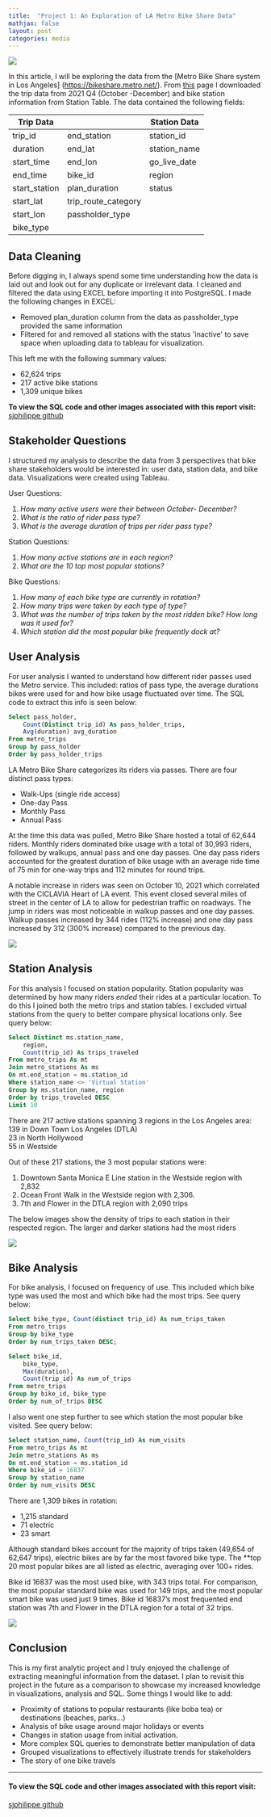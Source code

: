 ```yaml
---
title:  "Project 1: An Exploration of LA Metro Bike Share Data"
mathjax: false
layout: post
categories: media
---
```


![](/assets/img/logo.png)

In this article, I will be exploring the data from the [Metro Bike Share system in Los Angeles] (https://bikeshare.metro.net/). From [this](https://bikeshare.metro.net/about/data/) page I downloaded the trip data from 2021 Q4 (October -December) and bike station information from Station Table. The data contained the following fields:

|Trip Data| | Station Data|
|---------|-|-------------|
|trip_id| end_station |station_id|
|duration|end_lat |station_name|
|start_time| end_lon|go_live_date|
|end_time| bike_id|region |
|start_station|plan_duration |status|
|start_lat|trip_route_category |
|start_lon|passholder_type |
|bike_type|

## Data Cleaning
Before digging in, I always spend some time understanding how the data is laid out and look out for any duplicate or irrelevant data. I cleaned and filtered the data using EXCEL before importing it into PostgreSQL. I made the following changes in EXCEL:
- Removed plan_duration column from the data as passholder_type provided the same information
- Filtered for and removed all stations with the status 'inactive' to save space when uploading data to tableau for visualization. 

This left me with the following summary values:

- 62,624 trips
- 217 active bike stations
- 1,309 unique bikes

**To view the SQL code and other images associated with this report visit:**
[sjphilippe github](https://github.com/sjphilippe/Project1)

## Stakeholder Questions
I structured my analysis to describe the data from 3 perspectives that bike share stakeholders would be interested in: user data, station data, and bike data. Visualizations were created using Tableau. 

User Questions:
1. *How many active users were their between October- December?*
2. *What is the ratio of rider pass type?*
3. *What is the average duration of trips per rider pass type?*

Station Questions:
1. *How many active stations are in each region?*
2. *What are the 10 top most popular stations?*

Bike Questions:  
1. *How many of each bike type are currently in rotation?*
2. *How many trips were taken by each type of type?*
3. *What was the number of trips taken by the most ridden bike?  How long was it used for?*
4. *Which station did the most popular bike frequently dock at?* 

## User Analysis 
For user analysis I wanted to understand how different rider passes used the Metro service. This included: ratios of pass type, the average durations bikes were used for and how bike usage fluctuated over time.  The SQL code to extract this info is seen below:

```SQL
Select pass_holder, 
	Count(Distinct trip_id) As pass_holder_trips,
	Avg(duration) avg_duration
From metro_trips
Group by pass_holder
Order by pass_holder_trips
```

LA Metro Bike Share categorizes its riders via passes. There are four distinct pass types: 
- Walk-Ups (single ride access)
- One-day Pass
- Monthly Pass
- Annual Pass

At the time this data was pulled, Metro Bike Share hosted a total of 62,644 riders. Monthly riders dominated bike usage with a total of 30,993 riders, followed by walkups, annual pass and one day passes. One day pass riders accounted for the greatest duration of bike usage with an average ride time of 75 min for one-way trips and 112 minutes for round trips.

A notable increase in riders was seen on October 10, 2021 which correlated with the CICLAVIA Heart of LA event. This event closed several miles of street in the center of LA to allow for pedestrian traffic on roadways. The jump in riders was most noticeable in walkup passes and one day passes. Walkup passes increased by 344 rides (112% increase) and one day pass increased by 312 (300% increase) compared to the previous day.

![](/assets/img/RiderDash.jpg)

## Station Analysis 

For this analysis I focused on station popularity. Station popularity was determined by how many riders *ended* their rides at a particular location. To do this I joined both the metro trips and station tables. I excluded virtual stations from the query to better compare physical locations only.  See query below:

```SQL
Select Distinct ms.station_name, 
	region, 
	Count(trip_id) As trips_traveled
From metro_trips As mt
Join metro_stations As ms
On mt.end_station = ms.station_id
Where station_name <> 'Virtual Station'
Group by ms.station_name, region
Order by trips_traveled DESC
Limit 10
```
There are 217 active stations spanning 3 regions in the Los Angeles area: <br/>
139 in Down Town Los Angeles (DTLA) <br/>
23 in North Hollywood <br/>
55 in Westside <br/>

Out of these 217 stations, the 3 most popular stations were: <br/>
1. Downtown Santa Monica E Line station in the Westside region with 2,832 
2. Ocean Front Walk in the Westside region with 2,306.
3. 7th and Flower in the DTLA region with 2,090 trips 

The below images show the density of trips to each station in their respected region. The larger and darker stations had the most riders<br/>

![](/assets/img/StationRegion.jpg)


## Bike Analysis 
For bike analysis, I focused on frequency of use. This included which bike type was used the most and which bike had the most trips. See query below: 


```SQL
Select bike_type, Count(distinct trip_id) As num_trips_taken
From metro_trips
Group by bike_type
Order by num_trips_taken DESC;

Select bike_id, 
	bike_type, 
	Max(duration), 
	Count(trip_id) As num_of_trips
From metro_trips
Group by bike_id, bike_type
Order by num_of_trips DESC
```
I also went one step further to see which station the most popular bike visited.  See query below: 

```SQL
Select station_name, Count(trip_id) As num_visits
From metro_trips As mt
Join metro_stations As ms
On mt.end_station = ms.station_id
Where bike_id = 16837
Group by station_name
Order by num_visits DESC
```
There are 1,309 bikes in rotation: 
- 1,215 standard
- 71 electric
- 23 smart


Although standard bikes account for the majority of trips taken (49,654 of 62,647 trips), electric bikes are by far the most favored bike type. The **top 20 most popular bikes are all listed as electric, averaging over 100+ rides.

Bike id 16837 was the most used bike, with 343 trips total. For comparison, the most popular standard bike was used for 149 trips, and the most popular smart bike was used just 9 times.
Bike id 16837’s most frequented end station was 7th and Flower in the DTLA region for a total of 32 trips. 

![](/assets/img/BikesAna.png)

## Conclusion

This is my first analytic project and I truly enjoyed the challenge of extracting meaningful information from the dataset.  I plan to revisit this project in the future as a comparison to showcase my increased knowledge in visualizations, analysis and SQL. Some things I would like to add:

- Proximity of stations to popular restaurants (like boba tea) or destinations (beaches, parks...)
- Analysis of bike usage around major holidays or events 
- Changes in station usage from initial activation. 
- More complex SQL queries to demonstrate better manipulation of data
- Grouped visualizations to effectively illustrate trends for stakeholders
- The story of one bike travels

---

#### To view the SQL code and other images associated with this report visit:
[sjphilippe github](https://github.com/sjphilippe/Project1)
